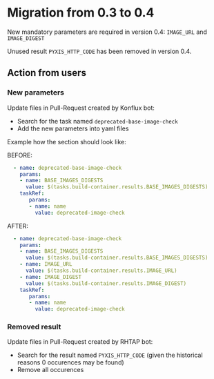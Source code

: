 # Migration from 0.3 to 0.4

New mandatory parameters are required in version 0.4: `IMAGE_URL` and `IMAGE_DIGEST`

Unused result `PYXIS_HTTP_CODE` has been removed in version 0.4.

## Action from users

### New parameters

Update files in Pull-Request created by Konflux bot:

- Search for the task named `deprecated-base-image-check`
- Add the new parameters into yaml files

Example how the section should look like:

BEFORE:
```yaml
  - name: deprecated-base-image-check
    params:
    - name: BASE_IMAGES_DIGESTS
      value: $(tasks.build-container.results.BASE_IMAGES_DIGESTS)
    taskRef:
       params:
       - name: name
         value: deprecated-image-check
```

AFTER:
```yaml
  - name: deprecated-base-image-check
    params:
    - name: BASE_IMAGES_DIGESTS
      value: $(tasks.build-container.results.BASE_IMAGES_DIGESTS)
    - name: IMAGE_URL
      value: $(tasks.build-container.results.IMAGE_URL)
    - name: IMAGE_DIGEST
      value: $(tasks.build-container.results.IMAGE_DIGEST)
    taskRef:
       params:
       - name: name
         value: deprecated-image-check
```

### Removed result

Update files in Pull-Request created by RHTAP bot:

- Search for the result named `PYXIS_HTTP_CODE` (given the historical reasons 0 occurences may be found)
- Remove all occurences
